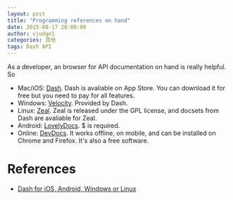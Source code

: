 ```yaml
---
layout: post
title: "Programming references on hand"
date: 2015-08-17 20:00:00
author: vjudge1
categories: 其他
tags: Dash API
---
```


As a developer, an browser for API documentation on hand is really helpful. So





* Mac/iOS: [Dash](https://kapeli.com/dash). Dash is avaliable on App Store. You can download it for free but you need to pay for all features.
* Windows: [Velocity](http://velocity.silverlakesoftware.com). Provided by Dash.
* Linux: [Zeal](http://zealdocs.org). Zeal is released under the GPL license, and docsets from Dash are avaliable for Zeal.
* Android: [LovelyDocs](http://lovelydocs.io). $ is required.
* Online: [DevDocs](http://devdocs.io). It works offline, on mobile, and can be installed on Chrome and Firefox. It's also a free software.

# References

* [Dash for iOS, Android, Windows or Linux](https://blog.kapeli.com/dash-for-ios-android-windows-or-linux)
